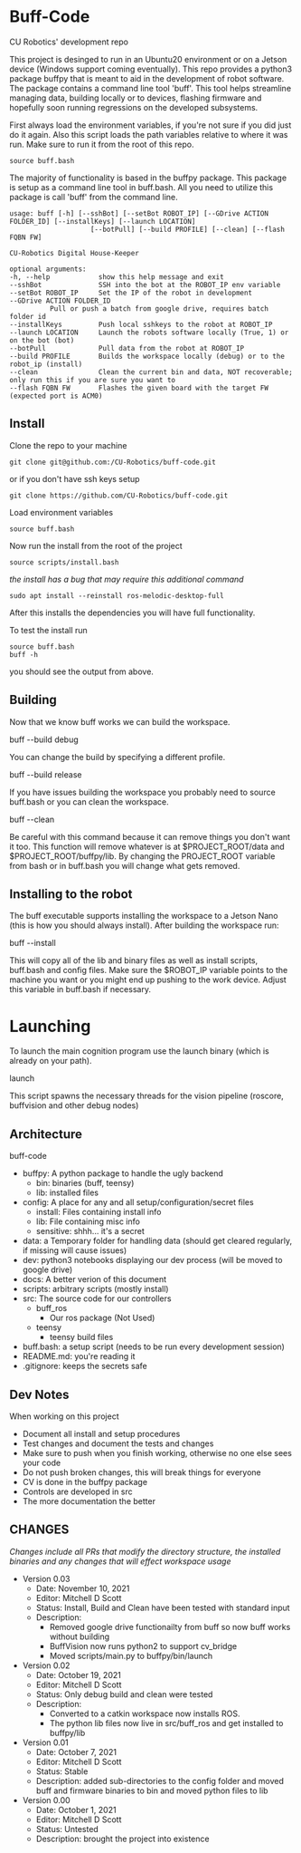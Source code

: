 # Buff-Code
CU Robotics' development repo

This project is desinged to run in an Ubuntu20 environment or on a Jetson device (Windows support coming eventually). This repo provides a python3 package buffpy that is meant to aid in the development of robot software. The package contains a command line tool 'buff'. This tool helps streamline managing data, building locally or to devices, flashing firmware and hopefully soon running regressions on the developed subsystems.

First always load the environment variables, if you're not sure if you did just do it again. Also this script loads the path variables relative to where it was run. Make sure to run it from the root of this repo.

	source buff.bash
	
The majority of functionality is based in the buffpy package. This package is setup as a command line tool in buff.bash. All you need to utilize this package is call 'buff' from the command line.

	usage: buff [-h] [--sshBot] [--setBot ROBOT_IP] [--GDrive ACTION FOLDER_ID] [--installKeys] [--launch LOCATION]
						[--botPull] [--build PROFILE] [--clean] [--flash FQBN FW]

	CU-Robotics Digital House-Keeper

	optional arguments:
	-h, --help            show this help message and exit
	--sshBot              SSH into the bot at the ROBOT_IP env variable
	--setBot ROBOT_IP     Set the IP of the robot in development
	--GDrive ACTION FOLDER_ID
			  Pull or push a batch from google drive, requires batch folder id
	--installKeys         Push local sshkeys to the robot at ROBOT_IP
	--launch LOCATION     Launch the robots software locally (True, 1) or on the bot (bot)
	--botPull             Pull data from the robot at ROBOT_IP
	--build PROFILE       Builds the workspace locally (debug) or to the robot_ip (install)
	--clean               Clean the current bin and data, NOT recoverable; only run this if you are sure you want to
	--flash FQBN FW       Flashes the given board with the target FW (expected port is ACM0)

## Install

Clone the repo to your machine

	git clone git@github.com:/CU-Robotics/buff-code.git

or if you don't have ssh keys setup

	git clone https://github.com/CU-Robotics/buff-code.git

Load environment variables

	source buff.bash

Now run the install from the root of the project

	source scripts/install.bash 

  *the install has a bug that may require this additional command*

    sudo apt install --reinstall ros-melodic-desktop-full

After this installs the dependencies you will have full functionality.

To test the install run

	source buff.bash
	buff -h

you should see the output from above.

## Building

Now that we know buff works we can build the workspace. 

  buff --build debug

You can change the build by specifying a different profile.

  buff --build release

If you have issues building the workspace you probably need to source buff.bash or you can clean the workspace.

  buff --clean

Be careful with this command because it can remove things you don't want it too. This function will remove whatever is at $PROJECT_ROOT/data and $PROJECT_ROOT/buffpy/lib. By changing the PROJECT_ROOT variable from bash or in buff.bash you will change what gets removed.

## Installing to the robot

The buff executable supports installing the workspace to a Jetson Nano (this is how you should always install). After building the workspace run:

  buff --install

This will copy all of the lib and binary files as well as install scripts, buff.bash and config files. Make sure the $ROBOT_IP variable points to the machine you want or you might end up pushing to the work device. Adjust this variable in buff.bash if necessary.

# Launching

To launch the main cognition program use the launch binary (which is already on your path).

  launch

This script spawns the necessary threads for the vision pipeline (roscore, buffvision and other debug nodes)

## Architecture
buff-code
  - buffpy: A python package to handle the ugly backend
    - bin: binaries (buff, teensy)
    - lib: installed files
  - config: A place for any and all setup/configuration/secret files
    - install: Files containing install info
    - lib: File containing misc info
    - sensitive: shhh... it's a secret
  - data: a Temporary folder for handling data (should get cleared regularly, if missing will cause issues)
  - dev: python3 notebooks displaying our dev process (will be moved to google drive)
  - docs: A better verion of this document
  - scripts: arbitrary scripts (mostly install)
  - src: The source code for our controllers
    - buff_ros
      - Our ros package (Not Used)
    - teensy
      - teensy build files
  - buff.bash: a setup script (needs to be run every development session)
  - README.md: you're reading it
  - .gitignore: keeps the secrets safe

## Dev Notes

When working on this project
  - Document all install and setup procedures
  - Test changes and document the tests and changes
  - Make sure to push when you finish working, otherwise no one else sees your code
  - Do not push broken changes, this will break things for everyone
  - CV is done in the buffpy package
  - Controls are developed in src
  - The more documentation the better 

## CHANGES
*Changes include all PRs that modify the directory structure, the installed binaries and any changes that will effect workspace usage*
 - Version 0.03
   - Date: November 10, 2021
   - Editor: Mitchell D Scott
   - Status: Install, Build and Clean have been tested with standard input
   - Description: 
      - Removed google drive functionailty from buff so now buff works without building
      - BuffVision now runs python2 to support cv_bridge
      - Moved scripts/main.py to buffpy/bin/launch
 - Version 0.02
   - Date: October 19, 2021
   - Editor: Mitchell D Scott
   - Status: Only debug build and clean were tested
   - Description: 
      - Converted to a catkin workspace now installs ROS. 
      - The python lib files now live in src/buff_ros and get installed to buffpy/lib
 - Version 0.01
   - Date: October 7, 2021
   - Editor: Mitchell D Scott
   - Status: Stable
   - Description: added sub-directories to the config folder and moved buff and firmware binaries to bin and moved python files to lib
 - Version 0.00
   - Date: October 1, 2021
   - Editor: Mitchell D Scott
   - Status: Untested
   - Description: brought the project into existence


